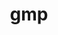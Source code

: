 ---
title: "gmp"
layout: cache
categories: [package, v0.18.1]
meta: {"versions": ["6.2.1"], "compilers": ["gcc@=7.3.1", "gcc@=7.5.0"], "oss": ["amzn2", "ubuntu18.04"], "platforms": ["linux"], "targets": ["aarch64", "graviton2", "x86_64", "x86_64_v3", "x86_64_v4"], "stacks": ["aws-ahug", "aws-ahug-aarch64", "aws-isc", "aws-isc-aarch64", "e4s", "radiuss", "root", "tutorial"], "num_specs": 5, "num_specs_by_stack": {"aws-isc": 2, "aws-ahug": 2, "root": 5, "aws-isc-aarch64": 2, "aws-ahug-aarch64": 2, "tutorial": 1, "e4s": 1, "radiuss": 1}}
spec_details: [{"hash": "ckwhvvcfwkl3fudir5g7jthlcrypxned", "compiler": "gcc@=7.3.1", "versions": ["6.2.1"], "os": "amzn2", "platform": "linux", "target": "x86_64_v4", "variants": ["libs=shared,static"], "stacks": ["aws-isc", "aws-ahug", "root"], "size": "-", "tarball": "https://binaries.spack.io/releases/v0.18.1/build_cache/linux-amzn2-x86_64_v4/gcc-7.3.1/gmp-6.2.1/linux-amzn2-x86_64_v4-gcc-7.3.1-gmp-6.2.1-ckwhvvcfwkl3fudir5g7jthlcrypxned.spack"}, {"hash": "fddhxi766yt7fcupeetfllgu42apsbzq", "compiler": "gcc@=7.3.1", "versions": ["6.2.1"], "os": "amzn2", "platform": "linux", "target": "aarch64", "variants": ["libs=shared,static"], "stacks": ["aws-isc-aarch64", "root", "aws-ahug-aarch64"], "size": "-", "tarball": "https://binaries.spack.io/releases/v0.18.1/build_cache/linux-amzn2-aarch64/gcc-7.3.1/gmp-6.2.1/linux-amzn2-aarch64-gcc-7.3.1-gmp-6.2.1-fddhxi766yt7fcupeetfllgu42apsbzq.spack"}, {"hash": "urtdaziugzgyydq5c3g5uhkvljlos3to", "compiler": "gcc@=7.3.1", "versions": ["6.2.1"], "os": "amzn2", "platform": "linux", "target": "x86_64_v3", "variants": ["libs=shared,static"], "stacks": ["aws-isc", "aws-ahug", "root"], "size": "-", "tarball": "https://binaries.spack.io/releases/v0.18.1/build_cache/linux-amzn2-x86_64_v3/gcc-7.3.1/gmp-6.2.1/linux-amzn2-x86_64_v3-gcc-7.3.1-gmp-6.2.1-urtdaziugzgyydq5c3g5uhkvljlos3to.spack"}, {"hash": "s5b7df4hhqp56p3p6jqk6uwe3lgfuwed", "compiler": "gcc@=7.3.1", "versions": ["6.2.1"], "os": "amzn2", "platform": "linux", "target": "graviton2", "variants": ["libs=shared,static"], "stacks": ["aws-isc-aarch64", "root", "aws-ahug-aarch64"], "size": "-", "tarball": "https://binaries.spack.io/releases/v0.18.1/build_cache/linux-amzn2-graviton2/gcc-7.3.1/gmp-6.2.1/linux-amzn2-graviton2-gcc-7.3.1-gmp-6.2.1-s5b7df4hhqp56p3p6jqk6uwe3lgfuwed.spack"}, {"hash": "lf7yoxuyeqnnrkialyjgl5g6jgfk3i6y", "compiler": "gcc@=7.5.0", "versions": ["6.2.1"], "os": "ubuntu18.04", "platform": "linux", "target": "x86_64", "variants": ["libs=shared,static"], "stacks": ["tutorial", "e4s", "radiuss", "root"], "size": "-", "tarball": "https://binaries.spack.io/releases/v0.18.1/build_cache/linux-ubuntu18.04-x86_64/gcc-7.5.0/gmp-6.2.1/linux-ubuntu18.04-x86_64-gcc-7.5.0-gmp-6.2.1-lf7yoxuyeqnnrkialyjgl5g6jgfk3i6y.spack"}]
---